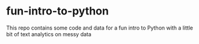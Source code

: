 # fun-intro-to-python
This repo contains some code and data for a fun intro to Python with a little bit of text analytics on messy data

